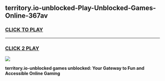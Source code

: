 
## territory.io-unblocked-Play-Unblocked-Games-Online-367av
<h3>
<a href="https://premium76.site?title=territory.io-unblocked&ref=25A">CLICK TO PLAY</a></h3>
<hr>

<h3>
<a href="https://premium76.site?title=territory.io-unblocked&ref=25A">CLICK 2 PLAY</a>
  
</h3>

<a href="https://premium76.site?title=territory.io-unblocked&ref=25A"><img src="https://clearcache.store/games.png"></a>


**territory.io-unblocked games unblocked: Your Gateway to Fun and Accessible Online Gaming**
